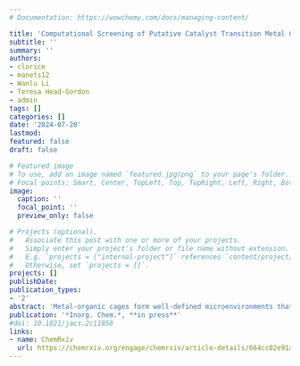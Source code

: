 ```yaml
---
# Documentation: https://wowchemy.com/docs/managing-content/

title: 'Computational Screening of Putative Catalyst Transition Metal Complexes as Guests in a Ga₄L₆⁻¹² Nanocage' 
subtitle: ''
summary: ''
authors:
- clorice
- manets12
- Wanlu Li
- Teresa Head-Gordon
- admin
tags: []
categories: []
date: '2024-07-20'
lastmod: 
featured: false
draft: false

# Featured image
# To use, add an image named `featured.jpg/png` to your page's folder.
# Focal points: Smart, Center, TopLeft, Top, TopRight, Left, Right, BottomLeft, Bottom, BottomRight.
image:
  caption: ''
  focal_point: ''
  preview_only: false

# Projects (optional).
#   Associate this post with one or more of your projects.
#   Simply enter your project's folder or file name without extension.
#   E.g. `projects = ["internal-project"]` references `content/project/deep-learning/index.md`.
#   Otherwise, set `projects = []`.
projects: []
publishDate: 
publication_types:
- '2'
abstract: 'Metal-organic cages form well-defined microenvironments that can enhance the catalytic proficiency of encapsulated transition metal catalysts (TMCs). We introduce a screening protocol to efficiently identify TMCs that are promising candidates for encapsulation in the Ga₄L₆⁻¹² nanocage. We obtain TMCs from the Cambridge Structural Database with geometric and electronic characteristics amenable to encapsulation and mine the text of associated manuscripts to curate TMCs with documented catalytic functionality. By docking candidate TMCs inside the nanocage cavity and carrying out electronic structure calculations, we identify a subset of successfully optimized candidates (TMC-34) and observe that encapsulated guests occupy an average of 60% of the cavity volume, in line with previous observations. Notably, highly charged guests occupy as much as 72% of the cavity as a result of linker rotation. Encapsulation has a universal effect on the electrostatic potential, systematically decreasing the electrostatic potential at the metal center of each TMC in the TMC-34 dataset, while minimally altering TMC metal partial charges. Collectively these observations support geometry-based screening of potential guests and suggest that encapsulation in Ga₄L₆ cages could electrostatically stabilize diverse cationic or electropositive intermediates. We highlight candidate guests with associated known reactivity and solubility most amenable for encapsulation in experimental follow-up studies.'
publication: '*Inorg. Chem.*, **in press**'
#doi: 10.1021/jacs.2c11858
links:
- name: ChemRxiv
  url: https://chemrxiv.org/engage/chemrxiv/article-details/664cc02e91aefa6ce19894ae
---
```

